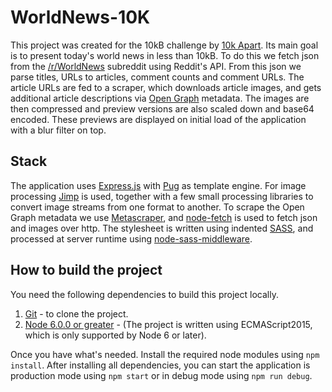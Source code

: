 # WorldNews-10K

This project was created for the 10kB challenge by [10k Apart](https://a-k-apart.com/). Its main goal is to present today's world news in less than 10kB. To do this we fetch json from the [/r/WorldNews](https://www.reddit.com/r/worldnews/) subreddit using Reddit's API. From this json we parse titles, URLs to articles, comment counts and comment URLs. The article URLs are fed to a scraper, which downloads article images, and gets additional article descriptions via [Open Graph](http://ogp.me/) metadata. The images are then compressed and preview versions are also scaled down and base64 encoded. These previews are displayed on initial load of the application with a blur filter on top.

## Stack
The application uses [Express.js](https://expressjs.com/) with [Pug](https://pugjs.org/api/getting-started.html) as template engine. For image processing [Jimp](https://www.npmjs.com/package/jimp) is used, together with a few small processing libraries to convert image streams from one format to another. To scrape the Open Graph metadata we use [Metascraper](https://www.npmjs.com/package/metascraper), and [node-fetch](https://www.npmjs.com/package/node-fetch) is used to fetch json and images over http. The stylesheet is written using indented [SASS](http://sass-lang.com/), and processed at server runtime using [node-sass-middleware](https://github.com/sass/node-sass-middleware).

## How to build the project

You need the following dependencies to build this project locally.

1. [Git](https://git-scm.com/downloads) - to clone the project.
2. [Node 6.0.0 or greater](https://nodejs.org) - (The project is written using ECMAScript2015, which is only supported by Node 6 or later).

Once you have what's needed. Install the required node modules using `npm install`. After installing all dependencies, you can start the application is production mode using `npm start` or in debug mode using `npm run debug`. 
